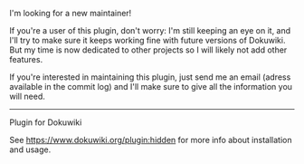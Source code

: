 I'm looking for a new maintainer!

If you're a user of this plugin, don't worry: I'm still keeping an eye on it, and I'll try to make sure it keeps working fine with future versions of Dokuwiki. But my time is now dedicated to other projects so I will likely not add other features.

If you're interested in maintaining this plugin, just send me an email (adress available in the commit log) and I'll make sure to give all the information you will need.

----

Plugin for Dokuwiki

See https://www.dokuwiki.org/plugin:hidden for more info about installation and usage.
